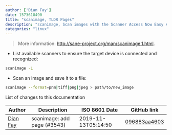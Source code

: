 ```yaml
---
author: ['Dian Fay']
date: 1573618490
title: "scanimage, TLDR Pages"
description: "scanimage, Scan images with the Scanner Access Now Easy API."
categories: "linux"
---
```

> More information: <http://sane-project.org/man/scanimage.1.html>.

- List available scanners to ensure the target device is connected and recognized:

```bash
scanimage -L
```

- Scan an image and save it to a file:

```bash
scanimage --format=pnm|tiff|png|jpeg > path/to/new_image
```
List of changes to this documentation


Author | Description | ISO 8601 Date | GitHub link
------|-----|-----|-----
[Dian Fay](mailto:dmfay@users.noreply.github.com) | scanimage: add page (#3543) | 2019-11-13T05:14:50 | [096883aa4603](https://github.com/tldr-pages/tldr/commit/096883aa4603540993ea948f4c219a19c749765e)

